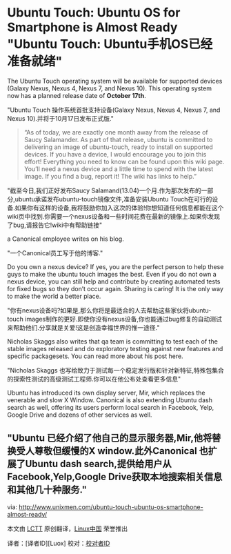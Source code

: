 Ubuntu Touch: Ubuntu OS for Smartphone is Almost Ready
"Ubuntu Touch: Ubuntu手机OS已经准备就绪"
================================================================================

The Ubuntu Touch operating system will be available for supported devices (Galaxy Nexus, Nexus 4, Nexus 7, and Nexus 10). This operating system now has a planned release date of **October 17th**.

"Ubuntu Touch 操作系统首批支持设备(Galaxy Nexus, Nexus 4, Nexus 7, and Nexus 10).并将于10月17日发布正式版."

> “As of today, we are exactly one month away from the release of Saucy Salamander. As part of that release, ubuntu is committed to delivering an image of ubuntu-touch, ready to install on supported devices. If you have a device, I would encourage you to join this effort! Everything you need to know can be found upon this wiki page. You’ll need a nexus device and a little time to spend with the latest image. If you find a bug, report it! The wiki has links to help.”

"截至今日,我们正好发布Saucy Salamand(13.04)一个月.作为那次发布的一部分,ubuntu承诺发布ubuntu-touch镜像文件,准备安装Ubuntu Touch在可行的设备.如果你有这样的设备,我将鼓励你加入这次的体验!你想知道任何信息都能在这个wiki页中找到.你需要一个nexus设备和一些时间花费在最新的镜像上.如果你发现了bug,请报告它!wiki中有帮助链接"

a Canonical employee writes on his blog.

"一个Canonical员工写于他的博客."

Do you own a nexus device? If yes, you are the perfect person to help these guys to make the ubuntu touch images the best. Even if you do not own a nexus device, you can still help and contribute by creating automated tests for fixed bugs so they don’t occur again. Sharing is caring! It is the only way to make the world a better place.

"你有nexus设备吗?如果是,那么你将是最适合的人去帮助这些家伙将ubuntu-touch images制作的更好.即使你没有nexus设备,你也能通过bug修复的自动测试来帮助他们.分享就是关爱!这是创造幸福世界的惟一途径."

Nicholas Skaggs also writes that qa team is committing to test each of the stable images released and do exploratory testing against new features and specific packagesets. You can read more about his post here.

"Nicholas Skaggs 也写给致力于测试每一个稳定发行版和针对新特征,特殊包集合的探索性测试的高级测试工程师.你可以在他公布处查看更多信息"

Ubuntu has introduced its own display server, Mir, which replaces the venerable and slow X Window. Canonical is also extending Ubuntu dash search as well, offering its users perform local search in Facebook, Yelp, Google Drive and dozens of other services as well.

"Ubuntu 已经介绍了他自己的显示服务器,Mir,他将替换受人尊敬但缓慢的X window.此外Canonical 也扩展了Ubuntu dash search,提供给用户从Facebook,Yelp,Google Drive获取本地搜索相关信息和其他几十种服务."
--------------------------------------------------------------------------------

via: http://www.unixmen.com/ubuntu-touch-ubuntu-os-smartphone-almost-ready/

本文由 [LCTT][] 原创翻译，[Linux中国][] 荣誉推出

译者：[译者ID][Luox] 校对：[校对者ID][] 

[LCTT]:https://github.com/LCTT/TranslateProject
[Linux中国]:http://linux.cn/portal.php
[译者ID]:http://linux.cn/space/译者ID
[校对者ID]:http://linux.cn/space/校对者ID
